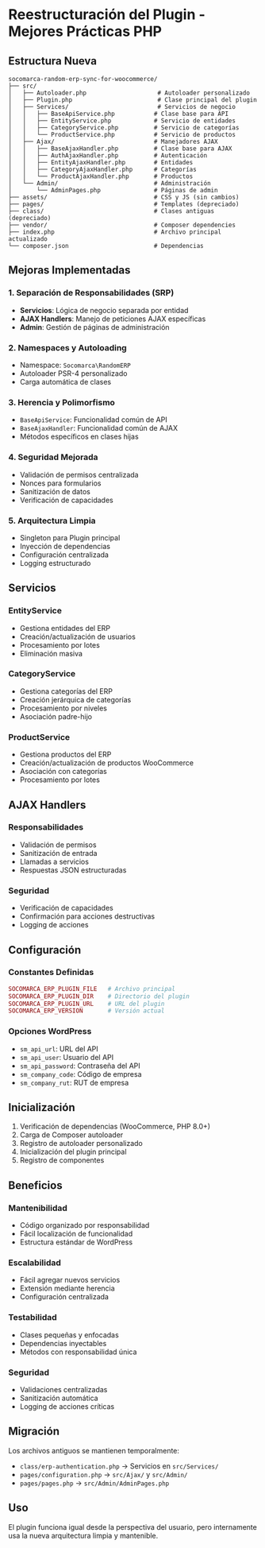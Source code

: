 # Reestructuración del Plugin - Mejores Prácticas PHP

## Estructura Nueva

```
socomarca-random-erp-sync-for-woocommerce/
├── src/
│   ├── Autoloader.php                    # Autoloader personalizado
│   ├── Plugin.php                        # Clase principal del plugin
│   ├── Services/                         # Servicios de negocio
│   │   ├── BaseApiService.php           # Clase base para API
│   │   ├── EntityService.php            # Servicio de entidades
│   │   ├── CategoryService.php          # Servicio de categorías
│   │   └── ProductService.php           # Servicio de productos
│   ├── Ajax/                            # Manejadores AJAX
│   │   ├── BaseAjaxHandler.php          # Clase base para AJAX
│   │   ├── AuthAjaxHandler.php          # Autenticación
│   │   ├── EntityAjaxHandler.php        # Entidades
│   │   ├── CategoryAjaxHandler.php      # Categorías
│   │   └── ProductAjaxHandler.php       # Productos
│   └── Admin/                           # Administración
│       └── AdminPages.php               # Páginas de admin
├── assets/                              # CSS y JS (sin cambios)
├── pages/                               # Templates (depreciado)
├── class/                               # Clases antiguas (depreciado)
├── vendor/                              # Composer dependencies
├── index.php                            # Archivo principal actualizado
└── composer.json                        # Dependencias
```

## Mejoras Implementadas

### 1. **Separación de Responsabilidades (SRP)**
- **Servicios**: Lógica de negocio separada por entidad
- **AJAX Handlers**: Manejo de peticiones AJAX específicas
- **Admin**: Gestión de páginas de administración

### 2. **Namespaces y Autoloading**
- Namespace: `Socomarca\RandomERP`
- Autoloader PSR-4 personalizado
- Carga automática de clases

### 3. **Herencia y Polimorfismo**
- `BaseApiService`: Funcionalidad común de API
- `BaseAjaxHandler`: Funcionalidad común de AJAX
- Métodos específicos en clases hijas

### 4. **Seguridad Mejorada**
- Validación de permisos centralizada
- Nonces para formularios
- Sanitización de datos
- Verificación de capacidades

### 5. **Arquitectura Limpia**
- Singleton para Plugin principal
- Inyección de dependencias
- Configuración centralizada
- Logging estructurado

## Servicios

### EntityService
- Gestiona entidades del ERP
- Creación/actualización de usuarios
- Procesamiento por lotes
- Eliminación masiva

### CategoryService  
- Gestiona categorías del ERP
- Creación jerárquica de categorías
- Procesamiento por niveles
- Asociación padre-hijo

### ProductService
- Gestiona productos del ERP
- Creación/actualización de productos WooCommerce
- Asociación con categorías
- Procesamiento por lotes

## AJAX Handlers

### Responsabilidades
- Validación de permisos
- Sanitización de entrada
- Llamadas a servicios
- Respuestas JSON estructuradas

### Seguridad
- Verificación de capacidades
- Confirmación para acciones destructivas
- Logging de acciones

## Configuración

### Constantes Definidas
```php
SOCOMARCA_ERP_PLUGIN_FILE   # Archivo principal
SOCOMARCA_ERP_PLUGIN_DIR    # Directorio del plugin
SOCOMARCA_ERP_PLUGIN_URL    # URL del plugin
SOCOMARCA_ERP_VERSION       # Versión actual
```

### Opciones WordPress
- `sm_api_url`: URL del API
- `sm_api_user`: Usuario del API
- `sm_api_password`: Contraseña del API
- `sm_company_code`: Código de empresa
- `sm_company_rut`: RUT de empresa

## Inicialización

1. Verificación de dependencias (WooCommerce, PHP 8.0+)
2. Carga de Composer autoloader
3. Registro de autoloader personalizado
4. Inicialización del plugin principal
5. Registro de componentes

## Beneficios

### Mantenibilidad
- Código organizado por responsabilidad
- Fácil localización de funcionalidad
- Estructura estándar de WordPress

### Escalabilidad
- Fácil agregar nuevos servicios
- Extensión mediante herencia
- Configuración centralizada

### Testabilidad
- Clases pequeñas y enfocadas
- Dependencias inyectables
- Métodos con responsabilidad única

### Seguridad
- Validaciones centralizadas
- Sanitización automática
- Logging de acciones críticas

## Migración

Los archivos antiguos se mantienen temporalmente:
- `class/erp-authentication.php` → Servicios en `src/Services/`
- `pages/configuration.php` → `src/Ajax/` y `src/Admin/`
- `pages/pages.php` → `src/Admin/AdminPages.php`

## Uso

El plugin funciona igual desde la perspectiva del usuario, pero internamente usa la nueva arquitectura limpia y mantenible.